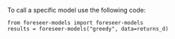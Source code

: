 To call a specific model use the following code:

```
from foreseer-models import foreseer-models
results = foreseer-models("greedy", data=returns_d) 
```
